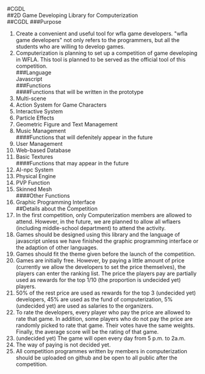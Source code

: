 #CGDL  
##2D Game Developing Library for Computerization  
##CGDL
###Purpose  
1. Create a convenient and useful tool for wfla game developers. "wfla game developers" not only refers to the programmers, but all the students who are willing to develop games.  
2. Computerization is planning to set up a competition of game developing in WFLA. This tool is planned to be served as the official tool of this competition.  
###Language  
Javascript  
###Functions  
####Functions that will be written in the prototype  
1. Multi-scene  
2. Action System for Game Characters  
3. Interactive System  
4. Particle Effects  
5. Geometric Figure and Text Management  
6. Music Management  
####Functions that will defenitely appear in the future  
7. User Management  
8. Web-based Database  
9. Basic Textures  
####Functions that may appear in the future
10. AI-npc System  
11. Physical Engine  
12. PVP Function  
13. Skinned Mesh  
####Other Functions  
14.  Graphic Programming Interface  
##Details about the Competition
1. In the first competition, only Computerization members are allowed to attend. However, in the future, we are planned to allow all wflaers (including middle-school department) to attend the activity.  
2. Games should be designed using this library and the language of javascript unless we have finished the graphic programming interface or the adaption of other languages.  
3. Games should fit the theme given before the launch of the competition.  
4. Games are initially free. However, by paying a little amount of price (currently we allow the developers to set the price themselves), the players can enter the ranking list. The price the players pay are partially used as rewards for the top 1/10 (the proportion is undecided yet) players.  
6. 50% of the rest price are used as rewards for the top 3 (undecided yet) developers, 45% are used as the fund of computerization, 5% (undecided yet) are used as salaries to the organizers.  
7. To rate the developers, every player who pay the price are allowed to rate that game. In addition, some players who do not pay the price are randomly picked to rate that game. Their votes have the same weights. Finally, the average score will be the rating of that game.  
8. (undecided yet) The game will open every day from 5 p.m. to 2a.m.  
9. The way of paying is not decided yet.  
10. All competition programmes written by members in computerization should be uploaded on github and be open to all public after the competition.  